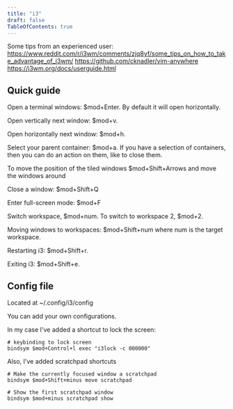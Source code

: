 ```yaml
---
title: "i3"
draft: false
TableOfContents: true
---
```



Some tips from an experienced user: https://www.reddit.com/r/i3wm/comments/zjq8yf/some_tips_on_how_to_take_advantage_of_i3wm/
https://github.com/cknadler/vim-anywhere
https://i3wm.org/docs/userguide.html

## Quick guide

Open a terminal windows: $mod+Enter. By default it will open horizontally.

Open vertically next window: $mod+v.

Open horizontally next window: $mod+h.

Select your parent container: $mod+a.
If you have a selection of containers, then you can do an action on them, like to close them.

To move the position of the tiled windows $mod+Shift+Arrows and move the windows around

Close a window: $mod+Shift+Q

Enter full-screen mode: $mod+F

Switch workspace, $mod+num. To switch to workspace 2, $mod+2.

Moving windows to workspaces: $mod+Shift+num where num is the target workspace.

Restarting i3: $mod+Shift+r.

Exiting i3: $mod+Shift+e.


## Config file

Located at ~/.config/i3/config

You can add your own configurations. 

In my case I've added a shortcut to lock the screen:

```
# keybinding to lock screen
bindsym $mod+Control+l exec "i3lock -c 000000"
```

Also, I've added scratchpad shortcuts

```
# Make the currently focused window a scratchpad
bindsym $mod+Shift+minus move scratchpad

# Show the first scratchpad window
bindsym $mod+minus scratchpad show
```


